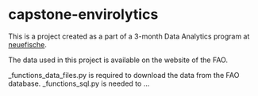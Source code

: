 # capstone-envirolytics

This is a project created as a part of a 3-month Data Analytics program at [neuefische](https://www.neuefische.de/en/bootcamp/data-analytics). 

The data used in this project is available on the website of the FAO. 

_functions_data_files.py is required to download the data from the FAO database. 
_functions_sql.py is needed to ... 
